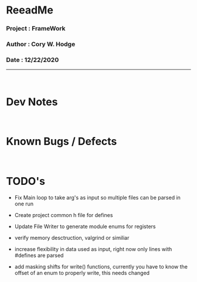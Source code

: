 # ReeadMe
### Project : FrameWork
### Author : Cory W. Hodge
### Date : 12/22/2020
---
</br>

# Dev Notes



</br>

# Known Bugs / Defects



</br>

# TODO's

- Fix Main loop to take arg's as input so multiple files
    can be parsed in one run

- Create project common h file for defines 

- Update File Writer to generate module enums for registers

- verify memory desctruction, valgrind or similiar

- increase flexibility in data used as input, right now only lines with
    #defines are parsed

- add masking shifts for write() functions, currently you have to know the offset of an enum to properly write, this needs changed

</br>
